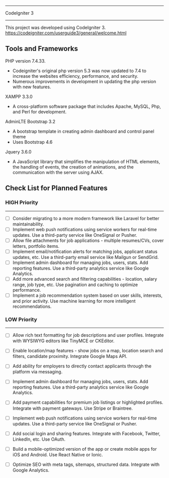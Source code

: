 *******************
CodeIgniter 3
*******************
This project was developed using CodeIgniter 3.
https://codeigniter.com/userguide3/general/welcome.html

## Tools and Frameworks

PHP version 7.4.33.

- Codeigniter's original php version 5.3 was now updated to 7.4 to increase the websites efficiency, performance, and
  security.
- Numerous improvements in development in updating the php version with new features.

XAMPP 3.3.0

- A cross-platform software package that includes Apache, MySQL, Php, and Perl for development.

AdminLTE Bootstrap 3.2

- A bootstrap template in creating admin dashboard and control panel theme
- Uses Bootstrap 4.6

Jquery 3.6.0

- A JavaScript library that simplifies the manipulation of HTML elements, the handling of events, the creation of
  animations, and the communication with the server using AJAX.

## Check List for Planned Features

### HIGH Priority

<hr>

- [ ] Consider migrating to a more modern framework like Laravel for better maintainability.
- [ ] Implement web push notifications using service workers for real-time updates. Use a third-party service like
  OneSignal or Pusher.
- [ ] Allow file attachments for job applications - multiple resumes/CVs, cover letters, portfolio items.
- [ ] Implement email/notification alerts for matching jobs, applicant status updates, etc. Use a third-party email
  service like Mailgun or SendGrid.
- [ ] Implement admin dashboard for managing jobs, users, stats. Add reporting features. Use a third-party analytics
  service like Google Analytics.
- [ ] Add more advanced search and filtering capabilities - location, salary range, job type, etc. Use pagination and
  caching to optimize performance.
- [ ] Implement a job recommendation system based on user skills, interests, and prior activity. Use machine learning
  for more intelligent recommendations.

### LOW Priority

<hr>

- [ ] Allow rich text formatting for job descriptions and user profiles. Integrate with WYSIWYG editors like TinyMCE or
  CKEditor.
- [ ] Enable location/map features - show jobs on a map, location search and filters, candidate proximity. Integrate
  Google Maps API.

- [ ] Add ability for employers to directly contact applicants through the platform via messaging.
- [ ] Implement admin dashboard for managing jobs, users, stats. Add reporting features. Use a third-party analytics
  service like Google Analytics.
- [ ] Add payment capabilities for premium job listings or highlighted profiles. Integrate with payment gateways. Use
  Stripe or Braintree.
- [ ] Implement web push notifications using service workers for real-time updates. Use a third-party service like
  OneSignal or Pusher.
- [ ] Add social login and sharing features. Integrate with Facebook, Twitter, LinkedIn, etc. Use OAuth.
- [ ] Build a mobile-optimized version of the app or create mobile apps for iOS and Android. Use React Native or Ionic.
- [ ] Optimize SEO with meta tags, sitemaps, structured data. Integrate with Google Analytics.
